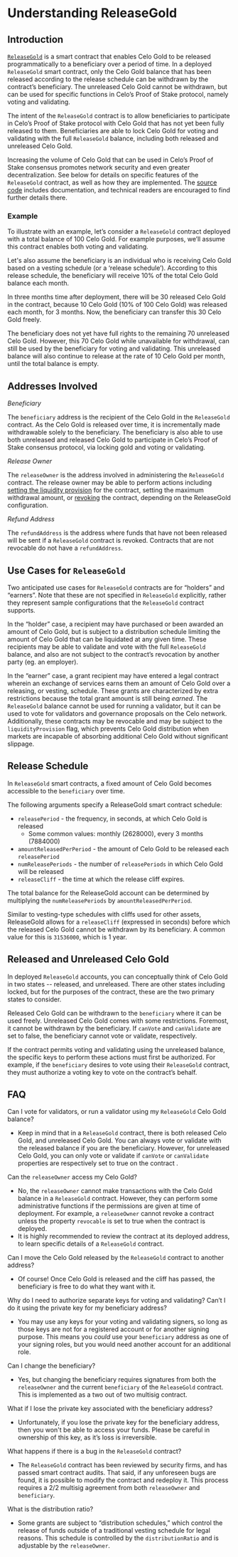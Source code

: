 # Understanding ReleaseGold

## Introduction

[`ReleaseGold`](https://github.com/celo-org/celo-monorepo/blob/master/packages/protocol/contracts/governance/ReleaseGold.sol) is a smart contract that enables Celo Gold to be released programmatically to a beneficiary over a period of time. In a deployed `ReleaseGold` smart contract, only the Celo Gold balance that has been released according to the release schedule can be withdrawn by the contract’s beneficiary. The unreleased Celo Gold cannot be withdrawn, but can be used for specific functions in Celo’s Proof of Stake protocol, namely voting and validating.

The intent of the `ReleaseGold` contract is to allow beneficiaries to participate in Celo’s Proof of Stake protocol with Celo Gold that has not yet been fully released to them. Beneficiaries are able to lock Celo Gold for voting and validating with the full `ReleaseGold` balance, including both released and unreleased Celo Gold.

Increasing the volume of Celo Gold that can be used in Celo’s Proof of Stake consensus promotes network security and even greater decentralization. See below for details on specific features of the `ReleaseGold` contract, as well as how they are implemented. The [source code](https://github.com/celo-org/celo-monorepo/blob/master/packages/protocol/contracts/governance/ReleaseGold.sol) includes documentation, and technical readers are encouraged to find further details there.

### Example

To illustrate with an example, let’s consider a `ReleaseGold` contract deployed with a total balance of 100 Celo Gold. For example purposes, we’ll assume this contract enables both voting and validating.

Let's also assume the beneficiary is an individual who is receiving Celo Gold based on a vesting schedule \(or a ‘release schedule’\). According to this release schedule, the beneficiary will receive 10% of the total Celo Gold balance each month.

In three months time after deployment, there will be 30 released Celo Gold in the contract, because 10 Celo Gold \(10% of 100 Celo Gold\) was released each month, for 3 months. Now, the beneficiary can transfer this 30 Celo Gold freely.

The beneficiary does not yet have full rights to the remaining 70 unreleased Celo Gold. However, this 70 Celo Gold while unavailable for withdrawal, can still be used by the beneficiary for voting and validating. This unreleased balance will also continue to release at the rate of 10 Celo Gold per month, until the total balance is empty.

## Addresses Involved

_Beneficiary_

The `beneficiary` address is the recipient of the Celo Gold in the `ReleaseGold` contract. As the Celo Gold is released over time, it is incrementally made withdrawable solely to the beneficiary. The beneficiary is also able to use both unreleased and released Celo Gold to participate in Celo’s Proof of Stake consensus protocol, via locking gold and voting or validating.

_Release Owner_

The `releaseOwner` is the address involved in administering the `ReleaseGold` contract. The release owner may be able to perform actions including [setting the liquidity provision](https://github.com/celo-org/celo-monorepo/blob/master/packages/protocol/contracts/governance/ReleaseGold.sol#L268) for the contract, setting the maximum withdrawal amount, or [revoking](https://github.com/celo-org/celo-monorepo/blob/master/packages/protocol/contracts/governance/ReleaseGold.sol#L362) the contract, depending on the ReleaseGold configuration.

_Refund Address_

The `refundAddress` is the address where funds that have not been released will be sent if a `ReleaseGold` contract is revoked. Contracts that are not revocable do not have a `refundAddress`.

## Use Cases for `ReleaseGold`

Two anticipated use cases for `ReleaseGold` contracts are for “holders” and “earners”. Note that these are not specified in `ReleaseGold` explicitly, rather they represent sample configurations that the `ReleaseGold` contract supports.

In the “holder” case, a recipient may have purchased or been awarded an amount of Celo Gold, but is subject to a distribution schedule limiting the amount of Celo Gold that can be liquidated at any given time. These recipients may be able to validate and vote with the full `ReleaseGold` balance, and also are not subject to the contract’s revocation by another party \(eg. an employer\).

In the “earner” case, a grant recipient may have entered a legal contract wherein an exchange of services earns them an amount of Celo Gold over a releasing, or vesting, schedule. These grants are characterized by extra restrictions because the total grant amount is still being _earned_. The `ReleaseGold` balance cannot be used for running a validator, but it can be used to vote for validators and governance proposals on the Celo network. Additionally, these contracts may be revocable and may be subject to the `liquidityProvision` flag, which prevents Celo Gold distribution when markets are incapable of absorbing additional Celo Gold without significant slippage.

## Release Schedule

In `ReleaseGold` smart contracts, a fixed amount of Celo Gold becomes accessible to the `beneficiary` over time.

The following arguments specify a ReleaseGold smart contract schedule:

* `releasePeriod` - the frequency, in seconds, at which Celo Gold is released
  * Some common values: monthly \(2628000\), every 3 months \(7884000\)
* `amountReleasedPerPeriod` - the amount of Celo Gold to be released each `releasePeriod`
* `numReleasePeriods` - the number of `releasePeriods` in which Celo Gold will be released
* `releaseCliff` - the time at which the release cliff expires.

The total balance for the ReleaseGold account can be determined by multiplying the `numReleasePeriods` by `amountReleasedPerPeriod`.

Similar to vesting-type schedules with cliffs used for other assets, ReleaseGold allows for a `releaseCliff` \(expressed in seconds\) before which the released Celo Gold cannot be withdrawn by its beneficiary. A common value for this is `31536000`, which is 1 year.

## Released and Unreleased Celo Gold

In deployed `ReleaseGold` accounts, you can conceptually think of Celo Gold in two states -- released, and unreleased. There are other states including locked, but for the purposes of the contract, these are the two primary states to consider.

Released Celo Gold can be withdrawn to the `beneficiary` where it can be used freely. Unreleased Celo Gold comes with some restrictions. Foremost, it cannot be withdrawn by the beneficiary. If `canVote` and `canValidate` are set to false, the beneficiary cannot vote or validate, respectively.

If the contract permits voting and validating using the unreleased balance, the specific keys to perform these actions must first be authorized. For example, if the `beneficiary` desires to vote using their `ReleaseGold` contract, they must authorize a voting key to vote on the contract’s behalf.

## FAQ

Can I vote for validators, or run a validator using my `ReleaseGold` Celo Gold balance?

* Keep in mind that in a `ReleaseGold` contract, there is both released Celo Gold, and unreleased Celo Gold. You can always vote or validate with the released balance if you are the beneficiary. However, for unreleased Celo Gold, you can only vote or validate if `canVote` or `canValidate` properties are respectively set to true on the contract .

Can the `releaseOwner` access my Celo Gold?

* No, the `releaseOwner` cannot make transactions with the Celo Gold balance in a `ReleaseGold` contract. However, they can perform some administrative functions if the permissions are given at time of deployment. For example, a `releaseOwner` cannot revoke a contract unless the property `revocable` is set to true when the contract is deployed.
* It is highly recommended to review the contract at its deployed address, to learn specific details of a `ReleaseGold` contract.

Can I move the Celo Gold released by the `ReleaseGold` contract to another address?

* Of course! Once Celo Gold is released and the cliff has passed, the beneficiary is free to do what they want with it.

Why do I need to authorize separate keys for voting and validating? Can’t I do it using the private key for my beneficiary address?

* You may use any keys for your voting and validating signers, so long as those keys are not for a registered account or for another signing purpose. This means you _could_ use your `beneficiary` address as one of your signing roles, but you would need another account for an additional role.

Can I change the beneficiary?

* Yes, but changing the beneficiary requires signatures from both the `releaseOwner` and the current `beneficiary` of the `ReleaseGold` contract. This is implemented as a two out of two multisig contract.

What if I lose the private key associated with the beneficiary address?

* Unfortunately, if you lose the private key for the beneficiary address, then you won't be able to access your funds. Please be careful in ownership of this key, as it’s loss is irreversible.

What happens if there is a bug in the `ReleaseGold` contract?

* The `ReleaseGold` contract has been reviewed by security firms, and has passed smart contract audits. That said, if any unforeseen bugs are found, it is possible to modify the contract and redeploy it. This process requires a 2/2 multisig agreement from both `releaseOwner` and `beneficiary`.

What is the distribution ratio?

* Some grants are subject to “distribution schedules,” which control the release of funds outside of a traditional vesting schedule for legal reasons. This schedule is controlled by the `distributionRatio` and is adjustable by the `releaseOwner`.

